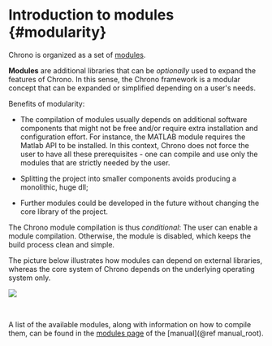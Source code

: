 
Introduction to modules        {#modularity}
==============================

Chrono is organized as a set of [modules](modules.html).

**Modules** are additional libraries that can be _optionally_ used 
to expand the features of Chrono. In this sense, the Chrono framework is a modular concept 
that can be expanded or simplified depending on a user's needs.

Benefits of modularity:

* The compilation of modules usually depends on additional 
  software components that might not be free and/or require extra installation and configuration 
  effort. For instance, the MATLAB module requires the Matlab API to be installed.
  In this context, Chrono does not force the user to have all these prerequisites - one can compile 
  and use only the modules that are strictly needed by the user.

* Splitting the project into smaller components avoids producing a monolithic, huge dll;

* Further modules could be developed in the future without changing the core library of the project.

The Chrono module compilation is thus *conditional*: 
The user can enable a module compilation.
Otherwise, the module is disabled, which keeps the build process clean and simple.

The picture below illustrates how modules can depend on external libraries, 
whereas the core system of Chrono depends on the underlying operating system only.

![](http://www.projectchrono.org/assets/manual/Units.png)

<br/>

A list of the available modules, along with information on how to compile them, 
can be found in the [modules page](modules.html) of the [manual](@ref manual_root).

